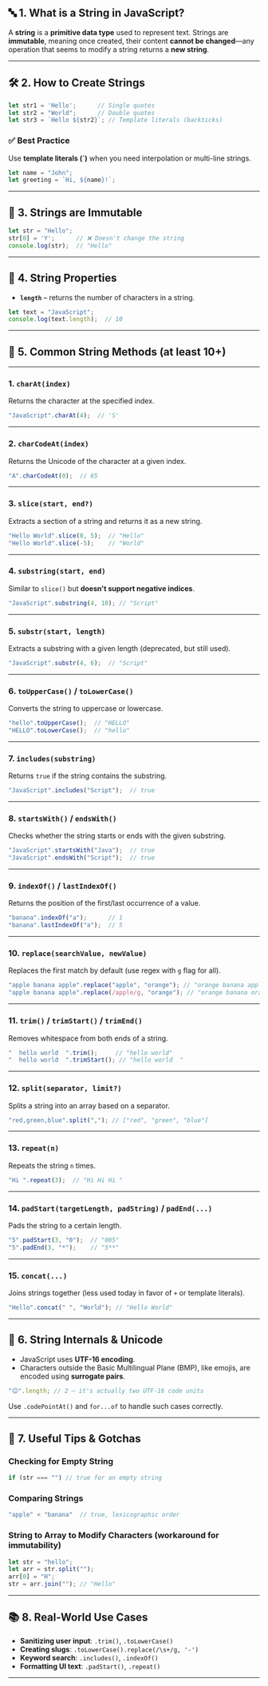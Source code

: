 ## 🔤 1. What is a String in JavaScript?

A **string** is a **primitive data type** used to represent text. Strings are **immutable**, meaning once created, their content **cannot be changed**—any operation that seems to modify a string returns a **new string**.

---

## 🛠 2. How to Create Strings

```js
let str1 = 'Hello';      // Single quotes
let str2 = "World";      // Double quotes
let str3 = `Hello ${str2}`; // Template literals (backticks)
```

### ✅ Best Practice

Use **template literals (\`)** when you need interpolation or multi-line strings.

```js
let name = "John";
let greeting = `Hi, ${name}!`;
```

---

## 🔁 3. Strings are Immutable

```js
let str = "Hello";
str[0] = 'Y';      // ❌ Doesn't change the string
console.log(str);  // "Hello"
```

---

## 📏 4. String Properties

* **`length`** – returns the number of characters in a string.

```js
let text = "JavaScript";
console.log(text.length);  // 10
```

---

## 🧰 5. Common String Methods (at least 10+)

---

### 1. `charAt(index)`

Returns the character at the specified index.

```js
"JavaScript".charAt(4);  // 'S'
```

---

### 2. `charCodeAt(index)`

Returns the Unicode of the character at a given index.

```js
"A".charCodeAt(0);  // 65
```

---

### 3. `slice(start, end?)`

Extracts a section of a string and returns it as a new string.

```js
"Hello World".slice(0, 5);  // "Hello"
"Hello World".slice(-5);    // "World"
```

---

### 4. `substring(start, end)`

Similar to `slice()` but **doesn't support negative indices**.

```js
"JavaScript".substring(4, 10); // "Script"
```

---

### 5. `substr(start, length)`

Extracts a substring with a given length (deprecated, but still used).

```js
"JavaScript".substr(4, 6);  // "Script"
```

---

### 6. `toUpperCase()` / `toLowerCase()`

Converts the string to uppercase or lowercase.

```js
"hello".toUpperCase();  // "HELLO"
"HELLO".toLowerCase();  // "hello"
```

---

### 7. `includes(substring)`

Returns `true` if the string contains the substring.

```js
"JavaScript".includes("Script");  // true
```

---

### 8. `startsWith()` / `endsWith()`

Checks whether the string starts or ends with the given substring.

```js
"JavaScript".startsWith("Java");  // true
"JavaScript".endsWith("Script");  // true
```

---

### 9. `indexOf()` / `lastIndexOf()`

Returns the position of the first/last occurrence of a value.

```js
"banana".indexOf("a");      // 1
"banana".lastIndexOf("a");  // 5
```

---

### 10. `replace(searchValue, newValue)`

Replaces the first match by default (use regex with `g` flag for all).

```js
"apple banana apple".replace("apple", "orange"); // "orange banana apple"
"apple banana apple".replace(/apple/g, "orange"); // "orange banana orange"
```

---

### 11. `trim()` / `trimStart()` / `trimEnd()`

Removes whitespace from both ends of a string.

```js
"  hello world  ".trim();     // "hello world"
"  hello world  ".trimStart(); // "hello world  "
```

---

### 12. `split(separator, limit?)`

Splits a string into an array based on a separator.

```js
"red,green,blue".split(","); // ["red", "green", "blue"]
```

---

### 13. `repeat(n)`

Repeats the string `n` times.

```js
"Hi ".repeat(3);  // "Hi Hi Hi "
```

---

### 14. `padStart(targetLength, padString)` / `padEnd(...)`

Pads the string to a certain length.

```js
"5".padStart(3, "0");  // "005"
"5".padEnd(3, "*");    // "5**"
```

---

### 15. `concat(...)`

Joins strings together (less used today in favor of `+` or template literals).

```js
"Hello".concat(" ", "World"); // "Hello World"
```

---

## 🧠 6. String Internals & Unicode

* JavaScript uses **UTF-16 encoding**.
* Characters outside the Basic Multilingual Plane (BMP), like emojis, are encoded using **surrogate pairs**.

```js
"😊".length; // 2 – it's actually two UTF-16 code units
```

Use `.codePointAt()` and `for...of` to handle such cases correctly.

---

## 🧪 7. Useful Tips & Gotchas

### Checking for Empty String

```js
if (str === "") // true for an empty string
```

### Comparing Strings

```js
"apple" < "banana"  // true, lexicographic order
```

### String to Array to Modify Characters (workaround for immutability)

```js
let str = "hello";
let arr = str.split("");
arr[0] = "H";
str = arr.join(""); // "Hello"
```

---

## 📚 8. Real-World Use Cases

* **Sanitizing user input**: `.trim()`, `.toLowerCase()`
* **Creating slugs**: `.toLowerCase().replace(/\s+/g, '-')`
* **Keyword search**: `.includes()`, `.indexOf()`
* **Formatting UI text**: `.padStart()`, `.repeat()`

---

